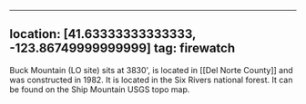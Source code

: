 
---
location: [41.63333333333333, -123.86749999999999]
tag: firewatch
---

Buck Mountain (LO site) sits at 3830', is located in [[Del Norte County]] and was constructed in 1982. It is located in the Six Rivers national forest. It can be found on the Ship Mountain USGS topo map.
